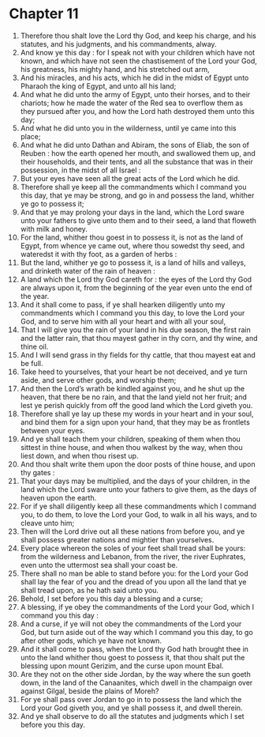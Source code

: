 # Chapter 11

1. Therefore thou shalt love the Lord thy God, and keep his charge, and his statutes, and his judgments, and his commandments, alway.
2. And know ye this day : for I speak not with your children which have not known, and which have not seen the chastisement of the Lord your God, his greatness, his mighty hand, and his stretched out arm,
3. And his miracles, and his acts, which he did in the midst of Egypt unto Pharaoh the king of Egypt, and unto all his land;
4. And what he did unto the army of Egypt, unto their horses, and to their chariots; how he made the water of the Red sea to overflow them as they pursued after you, and how the Lord hath destroyed them unto this day;
5. And what he did unto you in the wilderness, until ye came into this place;
6. And what he did unto Dathan and Abiram, the sons of Eliab, the son of Reuben : how the earth opened her mouth, and swallowed them up, and their households, and their tents, and all the substance that was in their possession, in the midst of all Israel :
7. But your eyes have seen all the great acts of the Lord which he did.
8. Therefore shall ye keep all the commandments which I command you this day, that ye may be strong, and go in and possess the land, whither ye go to possess it;
9. And that ye may prolong your days in the land, which the Lord sware unto your fathers to give unto them and to their seed, a land that floweth with milk and honey.
10. For the land, whither thou goest in to possess it, is not as the land of Egypt, from whence ye came out, where thou sowedst thy seed, and wateredst it with thy foot, as a garden of herbs :
11. But the land, whither ye go to possess it, is a land of hills and valleys, and drinketh water of the rain of heaven :
12. A land which the Lord thy God careth for : the eyes of the Lord thy God are always upon it, from the beginning of the year even unto the end of the year.
13. And it shall come to pass, if ye shall hearken diligently unto my commandments which I command you this day, to love the Lord your God, and to serve him with all your heart and with all your soul,
14. That I will give you the rain of your land in his due season, the first rain and the latter rain, that thou mayest gather in thy corn, and thy wine, and thine oil.
15. And I will send grass in thy fields for thy cattle, that thou mayest eat and be full.
16. Take heed to yourselves, that your heart be not deceived, and ye turn aside, and serve other gods, and worship them;
17. And then the Lord’s wrath be kindled against you, and he shut up the heaven, that there be no rain, and that the land yield not her fruit; and lest ye perish quickly from off the good land which the Lord giveth you.
18. Therefore shall ye lay up these my words in your heart and in your soul, and bind them for a sign upon your hand, that they may be as frontlets between your eyes.
19. And ye shall teach them your children, speaking of them when thou sittest in thine house, and when thou walkest by the way, when thou liest down, and when thou risest up.
20. And thou shalt write them upon the door posts of thine house, and upon thy gates :
21. That your days may be multiplied, and the days of your children, in the land which the Lord sware unto your fathers to give them, as the days of heaven upon the earth.
22. For if ye shall diligently keep all these commandments which I command you, to do them, to love the Lord your God, to walk in all his ways, and to cleave unto him;
23. Then will the Lord drive out all these nations from before you, and ye shall possess greater nations and mightier than yourselves.
24. Every place whereon the soles of your feet shall tread shall be yours: from the wilderness and Lebanon, from the river, the river Euphrates, even unto the uttermost sea shall your coast be.
25. There shall no man be able to stand before you: for the Lord your God shall lay the fear of you and the dread of you upon all the land that ye shall tread upon, as he hath said unto you.
26. Behold, I set before you this day a blessing and a curse;
27. A blessing, if ye obey the commandments of the Lord your God, which I command you this day :
28. And a curse, if ye will not obey the commandments of the Lord your God, but turn aside out of the way which I command you this day, to go after other gods, which ye have not known.
29. And it shall come to pass, when the Lord thy God hath brought thee in unto the land whither thou goest to possess it, that thou shalt put the blessing upon mount Gerizim, and the curse upon mount Ebal.
30. Are they not on the other side Jordan, by the way where the sun goeth down, in the land of the Canaanites, which dwell in the champaign over against Gilgal, beside the plains of Moreh?
31. For ye shall pass over Jordan to go in to possess the land which the Lord your God giveth you, and ye shall possess it, and dwell therein.
32. And ye shall observe to do all the statutes and judgments which I set before you this day.

